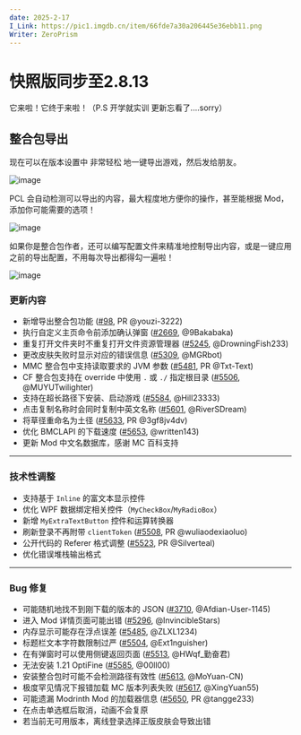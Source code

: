 ```yaml
---
date: 2025-2-17
I_Link: https://pic1.imgdb.cn/item/66fde7a30a206445e36ebb11.png
Writer: ZeroPrism
---
```

# 快照版同步至2.8.13
它来啦！它终于来啦！（P.S 开学就实训 更新忘看了....sorry）
 

## 整合包导出

现在可以在版本设置中 非常轻松 地一键导出游戏，然后发给朋友。

![image](https://i2.hdslb.com/bfs/article/af310f594f0521ac098cdf874612a19d11343203.png)

PCL 会自动检测可以导出的内容，最大程度地方便你的操作，甚至能根据 Mod，添加你可能需要的选项！

![image](https://i2.hdslb.com/bfs/article/969d9fce6b47156882c0dcde1755582c11343203.png)


如果你是整合包作者，还可以编写配置文件来精准地控制导出内容，或是一键应用之前的导出配置，不用每次导出都得勾一遍啦！

![image](https://i2.hdslb.com/bfs/article/02e0b1673be1943dc7b6235f136594cd11343203.png)
 

### 更新内容  

- <paracolor color="Orange"/>新增导出整合包功能 ([#98](https://github.com/Hex-Dragon/PCL2/issues/98), PR @youzi-3222)  
- 执行自定义主页命令前添加确认弹窗 ([#2669](https://github.com/Hex-Dragon/PCL2/issues/2669), @9Bakabaka)  
- 重复打开文件夹时不重复打开文件资源管理器 ([#5245](https://github.com/Hex-Dragon/PCL2/issues/5245), @DrowningFish233)  
- 更改皮肤失败时显示对应的错误信息 ([#5309](https://github.com/Hex-Dragon/PCL2/issues/5309), @MGRbot)  
- <paracolor color="Orange"/>MMC 整合包中支持读取要求的 JVM 参数 ([#5481](https://github.com/Hex-Dragon/PCL2/issues/5481), PR @Txt-Text)  
- CF 整合包支持在 override 中使用 `.` 或 `./` 指定根目录 ([#5506](https://github.com/Hex-Dragon/PCL2/issues/5506), @MUYUTwilighter)  
- 支持在超长路径下安装、启动游戏 ([#5584](https://github.com/Hex-Dragon/PCL2/issues/5584), @Hill23333)  
- 点击复制名称时会同时复制中英文名称 ([#5601](https://github.com/Hex-Dragon/PCL2/issues/5601), @RiverSDream)  
- <paracolor color="Orange"/>将草径重命名为土径 ([#5633](https://github.com/Hex-Dragon/PCL2/issues/5633), PR @3gf8jv4dv)  
- 优化 BMCLAPI 的下载速度 ([#5653](https://github.com/Hex-Dragon/PCL2/issues/5653), @written143)  
- 更新 Mod 中文名数据库，感谢 MC 百科支持  

---

### 技术性调整  

- 支持基于 `Inline` 的富文本显示控件  
- 优化 WPF 数据绑定相关控件（`MyCheckBox`/`MyRadioBox`）  
- 新增 `MyExtraTextButton` 控件和运算转换器  
- <paracolor color="Orange"/>刷新登录不再附带 `clientToken` ([#5508](https://github.com/Hex-Dragon/PCL2/issues/5508), PR @wuliaodexiaoluo)  
- <paracolor color="Orange"/>公开代码的 Referer 格式调整 ([#5523](https://github.com/Hex-Dragon/PCL2/issues/5523), PR @Silverteal)  
- 优化错误堆栈输出格式  

---

### Bug 修复 

- 可能随机地找不到刚下载的版本的 JSON ([#3710](https://github.com/Hex-Dragon/PCL2/issues/3710), @Afdian-User-1145)  
- 进入 Mod 详情页面可能出错 ([#5296](https://github.com/Hex-Dragon/PCL2/issues/5296), @InvincibleStars)  
- 内存显示可能存在浮点误差 ([#5485](https://github.com/Hex-Dragon/PCL2/issues/5485), @ZLXL1234)  
- 标题栏文本字符数限制过严 ([#5504](https://github.com/Hex-Dragon/PCL2/issues/5504), @Ext1nguisher)  
- 在有弹窗时可以使用侧键返回页面 ([#5513](https://github.com/Hex-Dragon/PCL2/issues/5513), @HWqf_勤奋君)  
- 无法安装 1.21 OptiFine ([#5585](https://github.com/Hex-Dragon/PCL2/issues/5585), @00ll00)  
- 安装整合包时可能不会检测路径有效性 ([#5613](https://github.com/Hex-Dragon/PCL2/issues/5613), @MoYuan-CN)  
- 极度罕见情况下报错加载 MC 版本列表失败 ([#5617](https://github.com/Hex-Dragon/PCL2/issues/5617), @XingYuan55)  
- <paracolor color="Orange"/>可能遗漏 Modrinth Mod 的加载器信息 ([#5650](https://github.com/Hex-Dragon/PCL2/issues/5650), PR @tangge233)  
- 在点击单选框后取消，动画不会复原  
- 若当前无可用版本，离线登录选择正版皮肤会导致出错  
